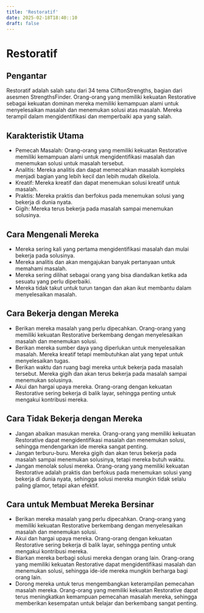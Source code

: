 ```yaml
---
title: 'Restoratif'
date: 2025-02-18T18:40::10
draft: false
---
```


# Restoratif

## Pengantar

Restoratif adalah salah satu dari 34 tema CliftonStrengths, bagian dari asesmen StrengthsFinder. Orang-orang yang memiliki kekuatan Restorative sebagai kekuatan dominan mereka memiliki kemampuan alami untuk menyelesaikan masalah dan menemukan solusi atas masalah. Mereka terampil dalam mengidentifikasi dan memperbaiki apa yang salah.

## Karakteristik Utama

- Pemecah Masalah: Orang-orang yang memiliki kekuatan Restorative memiliki kemampuan alami untuk mengidentifikasi masalah dan menemukan solusi untuk masalah tersebut.
- Analitis: Mereka analitis dan dapat memecahkan masalah kompleks menjadi bagian yang lebih kecil dan lebih mudah dikelola.
- Kreatif: Mereka kreatif dan dapat menemukan solusi kreatif untuk masalah.
- Praktis: Mereka praktis dan berfokus pada menemukan solusi yang bekerja di dunia nyata.
- Gigih: Mereka terus bekerja pada masalah sampai menemukan solusinya.

## Cara Mengenali Mereka

- Mereka sering kali yang pertama mengidentifikasi masalah dan mulai bekerja pada solusinya.
- Mereka analitis dan akan mengajukan banyak pertanyaan untuk memahami masalah.
- Mereka sering dilihat sebagai orang yang bisa diandalkan ketika ada sesuatu yang perlu diperbaiki.
- Mereka tidak takut untuk turun tangan dan akan ikut membantu dalam menyelesaikan masalah.

## Cara Bekerja dengan Mereka

- Berikan mereka masalah yang perlu dipecahkan. Orang-orang yang memiliki kekuatan Restorative berkembang dengan menyelesaikan masalah dan menemukan solusi.
- Berikan mereka sumber daya yang diperlukan untuk menyelesaikan masalah. Mereka kreatif tetapi membutuhkan alat yang tepat untuk menyelesaikan tugas.
- Berikan waktu dan ruang bagi mereka untuk bekerja pada masalah tersebut. Mereka gigih dan akan terus bekerja pada masalah sampai menemukan solusinya.
- Akui dan hargai upaya mereka. Orang-orang dengan kekuatan Restorative sering bekerja di balik layar, sehingga penting untuk mengakui kontribusi mereka.

## Cara Tidak Bekerja dengan Mereka

- Jangan abaikan masukan mereka. Orang-orang yang memiliki kekuatan Restorative dapat mengidentifikasi masalah dan menemukan solusi, sehingga mendengarkan ide mereka sangat penting.
- Jangan terburu-buru. Mereka gigih dan akan terus bekerja pada masalah sampai menemukan solusinya, tetapi mereka butuh waktu.
- Jangan menolak solusi mereka. Orang-orang yang memiliki kekuatan Restorative adalah praktis dan berfokus pada menemukan solusi yang bekerja di dunia nyata, sehingga solusi mereka mungkin tidak selalu paling glamor, tetapi akan efektif.

## Cara untuk Membuat Mereka Bersinar

- Berikan mereka masalah yang perlu dipecahkan. Orang-orang yang memiliki kekuatan Restorative berkembang dengan menyelesaikan masalah dan menemukan solusi.
- Akui dan hargai upaya mereka. Orang-orang dengan kekuatan Restorative sering bekerja di balik layar, sehingga penting untuk mengakui kontribusi mereka.
- Biarkan mereka berbagi solusi mereka dengan orang lain. Orang-orang yang memiliki kekuatan Restorative dapat mengidentifikasi masalah dan menemukan solusi, sehingga ide-ide mereka mungkin berharga bagi orang lain.
- Dorong mereka untuk terus mengembangkan keterampilan pemecahan masalah mereka. Orang-orang yang memiliki kekuatan Restorative dapat terus meningkatkan kemampuan pemecahan masalah mereka, sehingga memberikan kesempatan untuk belajar dan berkembang sangat penting.
